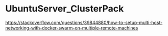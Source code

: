 # UbuntuServer_ClusterPack

https://stackoverflow.com/questions/39844880/how-to-setup-multi-host-networking-with-docker-swarm-on-multiple-remote-machines
